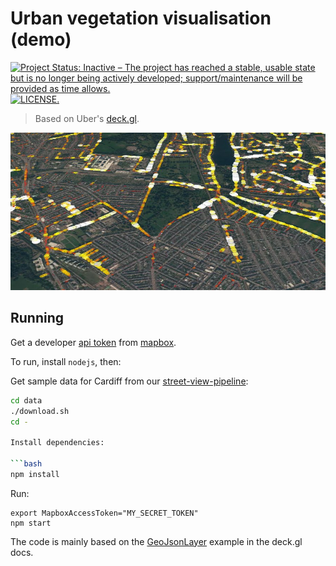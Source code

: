 # Urban vegetation visualisation (demo) 

[![Project Status: Inactive – The project has reached a stable, usable state but is no longer being actively developed; support/maintenance will be provided as time allows.](http://www.repostatus.org/badges/latest/inactive.svg)](http://www.repostatus.org/#inactive)
[![LICENSE.](https://img.shields.io/badge/license-OGL--3-blue.svg?style=flat)](http://www.nationalarchives.gov.uk/doc/open-government-licence/version/3/)

> Based on Uber's [deck.gl](http://deck.gl).

!["Cardiff"](stuff/cardiff.jpg)

## Running

Get a developer [api token](https://www.mapbox.com/help/how-access-tokens-work/) 
from [mapbox](https://www.mapbox.com/).

To run, install `nodejs`, then:

Get sample data for Cardiff from our [street-view-pipeline](https://github.com/datasciencecampus/street-view-pipeline):

```bash
cd data
./download.sh
cd -

Install dependencies:

```bash
npm install
```

Run:

```
export MapboxAccessToken="MY_SECRET_TOKEN"
npm start
```

The code is mainly based on the 
[GeoJsonLayer](https://github.com/uber/deck.gl/blob/master/docs/layers/geojson-layer.md)
example in the deck.gl docs.
